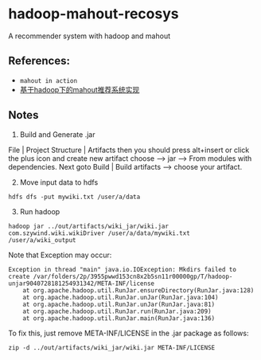 # hadoop-mahout-recosys
A recommender system with hadoop and mahout

## References:
- `mahout in action`
- [基于hadoop下的mahout推荐系统实现](http://blog.csdn.net/sun_wangdong/article/details/59483790)

## Notes
1. Build and Generate .jar  

File | Project Structure | Artifacts then you should press alt+insert or click the plus icon and create new artifact choose --> jar --> From modules with dependencies.
Next goto Build | Build artifacts --> choose your artifact.

2. Move input data to hdfs
```shell
hdfs dfs -put mywiki.txt /user/a/data
```
3. Run hadoop
```shell
hadoop jar ../out/artifacts/wiki_jar/wiki.jar com.szywind.wiki.wikiDriver /user/a/data/mywiki.txt /user/a/wiki_output
```
Note that
Exception may occur:
```
Exception in thread "main" java.io.IOException: Mkdirs failed to create /var/folders/2p/3955pwwd153cn8x2b5sn11r00000gp/T/hadoop-unjar9040728181254931342/META-INF/license
	at org.apache.hadoop.util.RunJar.ensureDirectory(RunJar.java:128)
	at org.apache.hadoop.util.RunJar.unJar(RunJar.java:104)
	at org.apache.hadoop.util.RunJar.unJar(RunJar.java:81)
	at org.apache.hadoop.util.RunJar.run(RunJar.java:209)
	at org.apache.hadoop.util.RunJar.main(RunJar.java:136)
```
To fix this, just remove META-INF/LICENSE in the .jar package as follows:
```shell
zip -d ../out/artifacts/wiki_jar/wiki.jar META-INF/LICENSE
```
